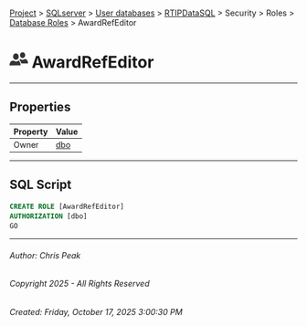 #### 

[Project](../../../../../../index.md) > [SQLserver](../../../../../index.md) > [User databases](../../../../index.md) > [RTIPDataSQL](../../../index.md) > Security > Roles > [Database Roles](Database_Roles.md) > AwardRefEditor

# ![Database Roles](../../../../../../Images/Role_Database32.png) AwardRefEditor

---

## <a name="#properties"></a>Properties

| Property | Value |
|---|---|
| Owner | [dbo](../../Users/_dbo.md) |


---

## <a name="#sqlscript"></a>SQL Script

```sql
CREATE ROLE [AwardRefEditor]
AUTHORIZATION [dbo]
GO

```


---

###### Author:  Chris Peak

###### Copyright 2025 - All Rights Reserved

###### Created: Friday, October 17, 2025 3:00:30 PM


